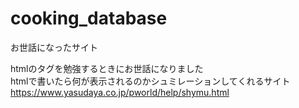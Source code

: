 # cooking_database

お世話になったサイト

htmlのタグを勉強するときにお世話になりました<br>
htmlで書いたら何が表示されるのかシュミレーションしてくれるサイト<br>
https://www.yasudaya.co.jp/pworld/help/shymu.html